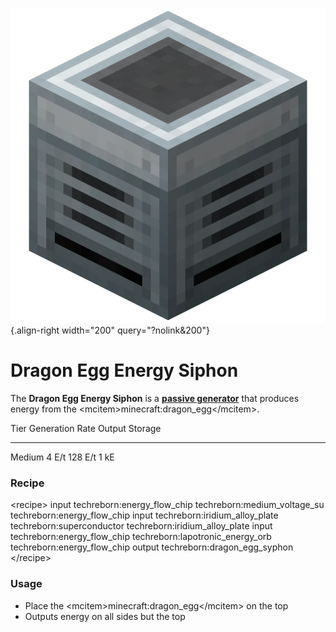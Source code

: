 ![dragon_egg_energy_siphon.png](/media/mods/techreborn/dragon_egg_energy_siphon.png){.align-right width="200" query="?nolink&200"}

# Dragon Egg Energy Siphon

The **Dragon Egg Energy Siphon** is a **[passive generator](/energy/generators/passive_generators)** that produces energy from the \<mcitem\>minecraft:dragon_egg\</mcitem\>.

  Tier     Generation Rate   Output    Storage
  -------- ----------------- --------- ---------
  Medium   4 E/t             128 E/t   1 kE

### Recipe

\<recipe\> input techreborn:energy_flow_chip techreborn:medium_voltage_su techreborn:energy_flow_chip input techreborn:iridium_alloy_plate techreborn:superconductor techreborn:iridium_alloy_plate input techreborn:energy_flow_chip techreborn:lapotronic_energy_orb techreborn:energy_flow_chip output techreborn:dragon_egg_syphon \</recipe\>

### Usage

- Place the \<mcitem\>minecraft:dragon_egg\</mcitem\> on the top
- Outputs energy on all sides but the top
